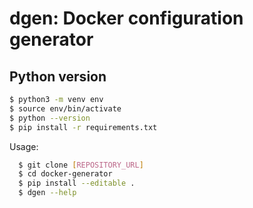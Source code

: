# dgen: Docker configuration generator

## Python version

```bash
$ python3 -m venv env
$ source env/bin/activate
$ python --version
$ pip install -r requirements.txt
```

Usage:
```bash
  $ git clone [REPOSITORY_URL]
  $ cd docker-generator
  $ pip install --editable .
  $ dgen --help
```